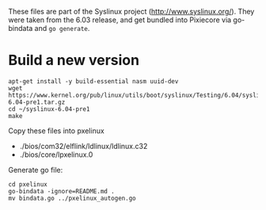 These files are part of the Syslinux project
(http://www.syslinux.org/). They were taken from the 6.03 release, and
get bundled into Pixiecore via go-bindata and `go generate`.

# Build a new version

```
apt-get install -y build-essential nasm uuid-dev
wget https://www.kernel.org/pub/linux/utils/boot/syslinux/Testing/6.04/syslinux-6.04-pre1.tar.gz
cd ~/syslinux-6.04-pre1
make
```

Copy these files into pxelinux

* ./bios/com32/elflink/ldlinux/ldlinux.c32
* ./bios/core/lpxelinux.0

Generate go file:

```
cd pxelinux
go-bindata -ignore=README.md .
mv bindata.go ../pxelinux_autogen.go
```